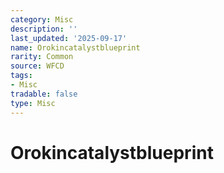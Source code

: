 ```yaml
---
category: Misc
description: ''
last_updated: '2025-09-17'
name: Orokincatalystblueprint
rarity: Common
source: WFCD
tags:
- Misc
tradable: false
type: Misc
---
```


# Orokincatalystblueprint

